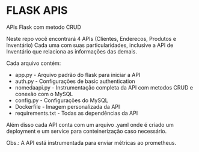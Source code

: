 # FLASK APIS
APIs Flask com metodo CRUD

Neste repo você encontrará 4 APIs (Clientes, Enderecos, Produtos e Inventário)
Cada uma com suas particularidades, inclusive a API de Inventário que relaciona as informações das demais. 

Cada arquivo contém: 
- app.py - Arquivo padrão do flask para iniciar a API
- auth.py - Configurações de basic authentication
- nomedaapi.py - Instrumentação completa da API com metodos CRUD e conexão com o MySQL
- config.py - Configurações do MySQL 
- Dockerfile - Imagem personalizada da API 
- requirements.txt - Todas as dependências da API

Além disso cada API conta com um arquivo .yaml onde é criado um deployment e um service para conteinerização caso necessário.

Obs.: A API está instrumentada para enviar métricas ao prometheus.
